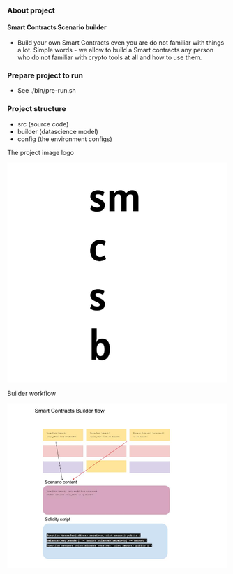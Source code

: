 ### About project
#### Smart Contracts Scenario builder
- Build your own Smart Contracts even you are do not familiar with things a lot.
Simple words - we allow to build a Smart contracts any person who do not familiar with crypto tools at all and how to use them.

### Prepare project to run
- See ./bin/pre-run.sh

### Project structure
- src (source code)
- builder (datascience model)
- config (the environment configs)

<html>
<body>
<p>The project image logo</p>
<img src="./assets/smcb_logo.jpg">
<p>Builder workflow</p>
<img src="./assets/ScenariosFlow.jpg">
</body>
</html>